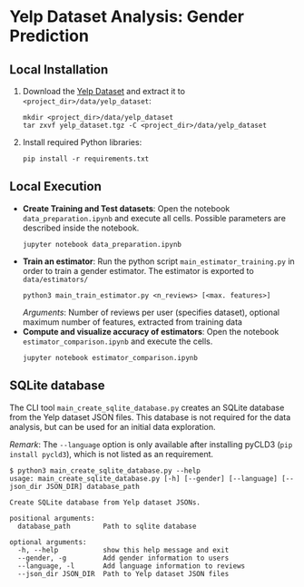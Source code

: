 # Yelp Dataset Analysis: Gender Prediction

## Local Installation
1. Download the [Yelp Dataset](https://www.yelp.com/dataset/download) and extract it to
   `<project_dir>/data/yelp_dataset`:
   ```
   mkdir <project_dir>/data/yelp_dataset
   tar zxvf yelp_dataset.tgz -C <project_dir>/data/yelp_dataset  
   ```

1. Install required Python libraries:
   ```
   pip install -r requirements.txt
   ``` 

## Local Execution
- **Create Training and Test datasets**:
  Open the notebook `data_preparation.ipynb` and execute all cells. Possible parameters
  are described inside the notebook.
  ```
  jupyter notebook data_preparation.ipynb  
  ```
- **Train an estimator**: Run the python script `main_estimator_training.py` in order
  to train a gender estimator. The estimator is exported to `data/estimators/` 
  ```
  python3 main_train_estimator.py <n_reviews> [<max. features>]
  ```
  *Arguments*: Number of reviews per user (specifies dataset), optional maximum number 
  of features, extracted from training data
- **Compute and visualize accuracy of estimators**: Open the notebook 
  `estimator_comparison.ipynb` and execute the cells.
  ```
  jupyter notebook estimator_comparison.ipynb  
  ```

## SQLite database
The CLI tool `main_create_sqlite_database.py` creates an SQLite database from the Yelp
dataset JSON files. This database is not required for the data analysis, but can be used
for an initial data exploration.

*Remark*: The `--language` option is only available after installing pyCLD3
(`pip install pycld3`), which is not listed as an requirement.

```
$ python3 main_create_sqlite_database.py --help
usage: main_create_sqlite_database.py [-h] [--gender] [--language] [--json_dir JSON_DIR] database_path

Create SQLite database from Yelp dataset JSONs.

positional arguments:
  database_path        Path to sqlite database

optional arguments:
  -h, --help           show this help message and exit
  --gender, -g         Add gender information to users
  --language, -l       Add language information to reviews
  --json_dir JSON_DIR  Path to Yelp dataset JSON files
```
